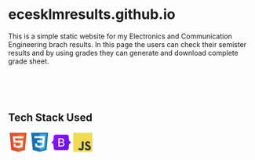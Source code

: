 # ecesklmresults.github.io

This is a simple static website for my Electronics and Communication Engineering brach results.
 In this page the users can check their semister results and by using grades they can generate and download complete grade sheet.
 
 <br><br><br>
 
 ## Tech Stack Used
 
 [<img align = "" width = "40px" height = "40px" src = "https://github.com/devicons/devicon/blob/master/icons/html5/html5-original.svg"/>]()
[<img align = "" width = "40px" height = "40px" src = "https://github.com/devicons/devicon/blob/master/icons/css3/css3-original.svg"/>]()
[<img align = "" width = "40px" height = "40px" src = "https://github.com/devicons/devicon/blob/master/icons/bootstrap/bootstrap-original.svg"/>]()
[<img align = "" width = "40px" height = "40px" src = "https://github.com/devicons/devicon/blob/master/icons/javascript/javascript-original.svg"/>]()
